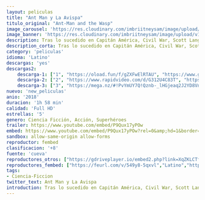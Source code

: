 ```yaml
---
layout: peliculas
title: "Ant Man y La Avispa"
titulo_original: "Ant-Man and the Wasp"
image_carousel: 'https://res.cloudinary.com/imbriitneysam/image/upload/v1542405023/ant-poster-min.jpg'
image_banner: 'https://res.cloudinary.com/imbriitneysam/image/upload/v1542405023/ant-banner-min.jpg'
description: Tras lo sucedido en Capitán América, Civil War, Scott Lang (Paul Rudd), también conocido como Ant-Man, debe lidiar a la par con las consecuencias de sus acciones como superhéroe y como padre. Mientras él intenta equilibrar su vida familiar y sus responsabilidades como Ant-Man, Hope Van Dyne (Evangeline Lilly) y Hank Pym (Michael Douglas) necesitarán su ayuda para realizar una misión muy urgente. Scott tendrá, una vez más, que ponerse su traje y aprender a luchar junto a The Wasp para formar un equipo que logre destapar secretos de su pasado.
description_corta: Tras lo sucedido en Capitán América, Civil War, Scott Lang (Paul Rudd), también conocido como Ant-Man, debe lidiar a la par con las consecuencias de sus acciones como superhéroe y como padre. Mientras él intenta equilibrar su vida familiar y sus...
category: 'peliculas'
idioma: 'Latino'
descargas: 'yes'
descargas2:
    descarga-1: ["1", "https://oload.fun/f/gZXFwElRTAU", "https://www.google.com/s2/favicons?domain=openload.co","OpenLoad","https://res.cloudinary.com/imbriitneysam/image/upload/v1541473684/mexico.png", "Latino", "Full HD"]
    descarga-2: ["2", "https://www.rapidvideo.com/d/G312U4C83T", "https://www.google.com/s2/favicons?domain=www.rapidvideo.com","RapidVideo","https://res.cloudinary.com/imbriitneysam/image/upload/v1541473684/mexico.png", "Latino", "Full HD"]
    descarga-3: ["3", "https://mega.nz/#!PvYmUY7Q!Qznb-_lHGjeaq2J2YD8VnoUYkHRciXQTjFABiIAFe5k", "https://www.google.com/s2/favicons?domain=mega.nz","Mega","https://res.cloudinary.com/imbriitneysam/image/upload/v1541473684/mexico.png", "Latino", "Full HD"]
nuevo: 'new_peliculas'
anio: '2018'
duracion: '1h 58 min'
calidad: 'Full HD'
estrellas: '5'
genero: Ciencia Ficción, Acción, Superhéroes
trailer: https://www.youtube.com/embed/P9Qux17yPOw
embed: https://www.youtube.com/embed/P9Qux17yPOw?rel=0&amp;hd=1&border=0&wmode=opaque&enablejsapi=1&modestbranding=1&controls=1&showinfo=1
sandbox: allow-same-origin allow-forms
reproductor: fembed
clasificacion: '+8'
fuente: 'cueva'
reproductores_otros: ["https://gdriveplayer.io/embed2.php?link=XqZKLCTfXfHK2fSFyJ5THwewr1uxEfR2BWRro0Vp77x8FetJQbiFFgGS8Zczpyal1wO1zNJ6XEVL%252B%252B1LL9uihYbT69u7xyiWzqXyGiEcKr5KM9xRALz17jwHEimGoYO5Io38Jqml5XyKu9dwfjKQtPByre80XZXd1urrLfvy6AMOpdYXqMf8KDBOdbyAc%252Fmm7sDkb2StZ10IKhXWwW%252BJTX","Latino","https://www.zembed.to/public/dist/asteroid.html?id=2d6c2bf369a8562dc1b2c64b62d7c019&title=Ant-Man%20and%20the%20Wasp","Latino","https://streampelis.info/public/dist/index.html?id=5763e2932463a89ecc017ee4b3ce7157","Latino","https://api.cuevana3.io/stream/index.php?file=ek5lbm9xYWNrS0xYMTZLa2xNbkdvY3ZTb3BtZng4TGp6ZFpobGFMUGtPTFJ5SnFUWU5MSzZkUFhZR1JwbTVha25KR1VvcVBWMGVMWWtaYWhvSkhWNTVtVGJHZGpsWkhTc0tTSGtYdW1qK0RVbHc9PQ","Latino","https://movcloud.net/embed/ct-kANxJ4i_w","Latino"]
reproductores_fembed: ["https://feurl.com/v/549y8-5qxvl","Latino","https://feurl.com/v/5dj01udg08jzk75","Latino"]
tags:
- Ciencia-Ficcion
twitter_text: Ant Man y La Avispa
introduction: Tras lo sucedido en Capitán América, Civil War, Scott Lang (Paul Rudd), también conocido como Ant-Man, debe lidiar a la par con las consecuencias de sus acciones como superhéroe y como padre. Mientras él intenta equilibrar su vida familiar y sus
---
```












